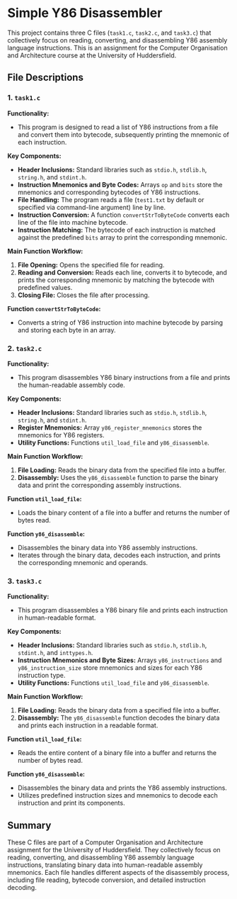 # Simple Y86 Disassembler

This project contains three C files (`task1.c`, `task2.c`, and `task3.c`) that collectively focus on reading, converting, and disassembling Y86 assembly language instructions. This is an assignment for the Computer Organisation and Architecture course at the University of Huddersfield.

## File Descriptions

### 1. `task1.c`
**Functionality:**
- This program is designed to read a list of Y86 instructions from a file and convert them into bytecode, subsequently printing the mnemonic of each instruction.

**Key Components:**
- **Header Inclusions:** Standard libraries such as `stdio.h`, `stdlib.h`, `string.h`, and `stdint.h`.
- **Instruction Mnemonics and Byte Codes:** Arrays `op` and `bits` store the mnemonics and corresponding bytecodes of Y86 instructions.
- **File Handling:** The program reads a file (`test1.txt` by default or specified via command-line argument) line by line.
- **Instruction Conversion:** A function `convertStrToByteCode` converts each line of the file into machine bytecode.
- **Instruction Matching:** The bytecode of each instruction is matched against the predefined `bits` array to print the corresponding mnemonic.

**Main Function Workflow:**
1. **File Opening:** Opens the specified file for reading.
2. **Reading and Conversion:** Reads each line, converts it to bytecode, and prints the corresponding mnemonic by matching the bytecode with predefined values.
3. **Closing File:** Closes the file after processing.

**Function `convertStrToByteCode`:**
- Converts a string of Y86 instruction into machine bytecode by parsing and storing each byte in an array.

### 2. `task2.c`
**Functionality:**
- This program disassembles Y86 binary instructions from a file and prints the human-readable assembly code.

**Key Components:**
- **Header Inclusions:** Standard libraries such as `stdio.h`, `stdlib.h`, `string.h`, and `stdint.h`.
- **Register Mnemonics:** Array `y86_register_mnemonics` stores the mnemonics for Y86 registers.
- **Utility Functions:** Functions `util_load_file` and `y86_disassemble`.

**Main Function Workflow:**
1. **File Loading:** Reads the binary data from the specified file into a buffer.
2. **Disassembly:** Uses the `y86_disassemble` function to parse the binary data and print the corresponding assembly instructions.

**Function `util_load_file`:**
- Loads the binary content of a file into a buffer and returns the number of bytes read.

**Function `y86_disassemble`:**
- Disassembles the binary data into Y86 assembly instructions.
- Iterates through the binary data, decodes each instruction, and prints the corresponding mnemonic and operands.

### 3. `task3.c`
**Functionality:**
- This program disassembles a Y86 binary file and prints each instruction in human-readable format.

**Key Components:**
- **Header Inclusions:** Standard libraries such as `stdio.h`, `stdlib.h`, `stdint.h`, and `inttypes.h`.
- **Instruction Mnemonics and Byte Sizes:** Arrays `y86_instructions` and `y86_instruction_size` store mnemonics and sizes for each Y86 instruction type.
- **Utility Functions:** Functions `util_load_file` and `y86_disassemble`.

**Main Function Workflow:**
1. **File Loading:** Reads the binary data from a specified file into a buffer.
2. **Disassembly:** The `y86_disassemble` function decodes the binary data and prints each instruction in a readable format.

**Function `util_load_file`:**
- Reads the entire content of a binary file into a buffer and returns the number of bytes read.

**Function `y86_disassemble`:**
- Disassembles the binary data and prints the Y86 assembly instructions.
- Utilizes predefined instruction sizes and mnemonics to decode each instruction and print its components.

## Summary
These C files are part of a Computer Organisation and Architecture assignment for the University of Huddersfield. They collectively focus on reading, converting, and disassembling Y86 assembly language instructions, translating binary data into human-readable assembly mnemonics. Each file handles different aspects of the disassembly process, including file reading, bytecode conversion, and detailed instruction decoding.
